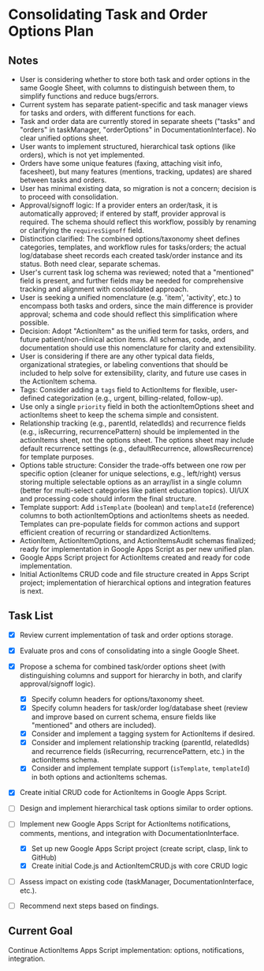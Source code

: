 # Consolidating Task and Order Options Plan

## Notes

- User is considering whether to store both task and order options in the same Google Sheet, with columns to distinguish between them, to simplify functions and reduce bugs/errors.
- Current system has separate patient-specific and task manager views for tasks and orders, with different functions for each.
- Task and order data are currently stored in separate sheets ("tasks" and "orders" in taskManager, "orderOptions" in DocumentationInterface). No clear unified options sheet.
- User wants to implement structured, hierarchical task options (like orders), which is not yet implemented.
- Orders have some unique features (faxing, attaching visit info, facesheet), but many features (mentions, tracking, updates) are shared between tasks and orders.
- User has minimal existing data, so migration is not a concern; decision is to proceed with consolidation.
- Approval/signoff logic: If a provider enters an order/task, it is automatically approved; if entered by staff, provider approval is required. The schema should reflect this workflow, possibly by renaming or clarifying the `requiresSignoff` field.
- Distinction clarified: The combined options/taxonomy sheet defines categories, templates, and workflow rules for tasks/orders; the actual log/database sheet records each created task/order instance and its status. Both need clear, separate schemas.
- User's current task log schema was reviewed; noted that a "mentioned" field is present, and further fields may be needed for comprehensive tracking and alignment with consolidated approach.
- User is seeking a unified nomenclature (e.g. 'item', 'activity', etc.) to encompass both tasks and orders, since the main difference is provider approval; schema and code should reflect this simplification where possible.
- Decision: Adopt "ActionItem" as the unified term for tasks, orders, and future patient/non-clinical action items. All schemas, code, and documentation should use this nomenclature for clarity and extensibility.
- User is considering if there are any other typical data fields, organizational strategies, or labeling conventions that should be included to help solve for extensibility, clarity, and future use cases in the ActionItem schema.
- Tags: Consider adding a `tags` field to ActionItems for flexible, user-defined categorization (e.g., urgent, billing-related, follow-up).
- Use only a single `priority` field in both the actionItemOptions sheet and actionItems sheet to keep the schema simple and consistent.
- Relationship tracking (e.g., parentId, relatedIds) and recurrence fields (e.g., isRecurring, recurrencePattern) should be implemented in the actionItems sheet, not the options sheet. The options sheet may include default recurrence settings (e.g., defaultRecurrence, allowsRecurrence) for template purposes.
- Options table structure: Consider the trade-offs between one row per specific option (cleaner for unique selections, e.g., left/right) versus storing multiple selectable options as an array/list in a single column (better for multi-select categories like patient education topics). UI/UX and processing code should inform the final structure.
- Template support: Add `isTemplate` (boolean) and `templateId` (reference) columns to both actionItemOptions and actionItems sheets as needed. Templates can pre-populate fields for common actions and support efficient creation of recurring or standardized ActionItems.
- ActionItem, ActionItemOptions, and ActionItemsAudit schemas finalized; ready for implementation in Google Apps Script as per new unified plan.
- Google Apps Script project for ActionItems created and ready for code implementation.
- Initial ActionItems CRUD code and file structure created in Apps Script project; implementation of hierarchical options and integration features is next.

## Task List

- [x] Review current implementation of task and order options storage.

- [x] Evaluate pros and cons of consolidating into a single Google Sheet.
- [x] Propose a schema for combined task/order options sheet (with distinguishing columns and support for hierarchy in both, and clarify approval/signoff logic).
  - [x] Specify column headers for options/taxonomy sheet.
  - [x] Specify column headers for task/order log/database sheet (review and improve based on current schema, ensure fields like "mentioned" and others are included).
  - [x] Consider and implement a tagging system for ActionItems if desired.
  - [x] Consider and implement relationship tracking (parentId, relatedIds) and recurrence fields (isRecurring, recurrencePattern, etc.) in the actionItems schema.
  - [x] Consider and implement template support (`isTemplate`, `templateId`) in both options and actionItems schemas.
- [x] Create initial CRUD code for ActionItems in Google Apps Script.
- [ ] Design and implement hierarchical task options similar to order options.
- [ ] Implement new Google Apps Script for ActionItems notifications, comments, mentions, and integration with DocumentationInterface.
  - [x] Set up new Google Apps Script project (create script, clasp, link to GitHub)
  - [x] Create initial Code.js and ActionItemCRUD.js with core CRUD logic
- [ ] Assess impact on existing code (taskManager, DocumentationInterface, etc.).
- [ ] Recommend next steps based on findings.

## Current Goal

Continue ActionItems Apps Script implementation: options, notifications, integration.

